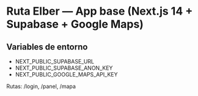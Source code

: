 # Ruta Elber — App base (Next.js 14 + Supabase + Google Maps)

## Variables de entorno
- NEXT_PUBLIC_SUPABASE_URL
- NEXT_PUBLIC_SUPABASE_ANON_KEY
- NEXT_PUBLIC_GOOGLE_MAPS_API_KEY

Rutas: /login, /panel, /mapa
